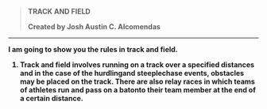 > <b>TRACK AND FIELD<b>
>
> Created by Josh Austin C. Alcomendas 
- - - 
<b>I am going to show you the rules in track and field.<b>

 1. Track and field involves running on a track over a specified distances and in the case of the hurdlingand steeplechase events, obstacles may be placed on the track. There are also relay races in which teams of athletes run and pass on a batonto their team member at the end of a certain distance.
